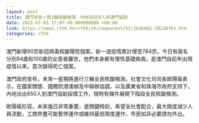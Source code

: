 ```yaml
---
layout: post
title: 澳門未來一周3輪核酸檢測　內地派650人到澳門協助
date: 2022-07-03 17:07:49.000000000 +08:00
link: https://news.rthk.hk/rthk/ch/component/k2/1656002-20220703.htm
categories: rthk
---
```


澳門新增90宗新冠病毒核酸陽性個案，新一波疫情累計增至784宗，今日有兩名分別94歲和100歲的女患者離世，他們本身都有慢性基礎疾病，是澳門自前年出現疫情以來，首次錄得死亡個案。

澳門政府宣布，未來一星期將進行三輪全民核酸檢測。社會文化司司長歐陽瑜表示，在國家關懷、國務院港澳辦及中聯辦協調，以及廣東省和珠海市政府支持下，內地派出650人到澳門協助採樣工作，現時有條件展開下階段全民核酸檢測。

歐陽瑜形容，未來幾日非常重要，是關鍵時刻，希望全社會配合，最大限度減少人員流動，工商界盡可能暫停運作或維持最低限度運作，市民如非必要請勿外出。
